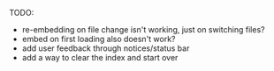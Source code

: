 TODO:

- re-embedding on file change isn't working, just on switching files?
- embed on first loading also doesn't work?
- add user feedback through notices/status bar
- add a way to clear the index and start over